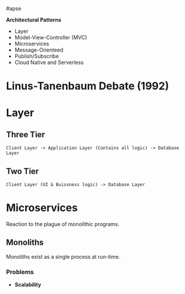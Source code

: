 #apse 

**Architectural Patterns**
- Layer
- Model-View-Controller (MVC)
- Microservices
- Message-Orienteed
- Publish/Subscribe
- Cloud Native and Serverless

# Linus-Tanenbaum Debate (1992)

# Layer

## Three Tier

```
Client Layer -> Application Layer (Contains all logic) -> Database Layer
```
## Two Tier

```
Client Layer (UI & Buissness logic) -> Database Layer
```
# Microservices
Reaction to the plague of monolithic programs.

## Monoliths
Monoliths exist as a single process at run-time.

### Problems
- **Scalability**